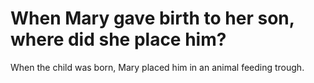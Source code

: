 # When Mary gave birth to her son, where did she place him?

When the child was born, Mary placed him in an animal feeding trough.
